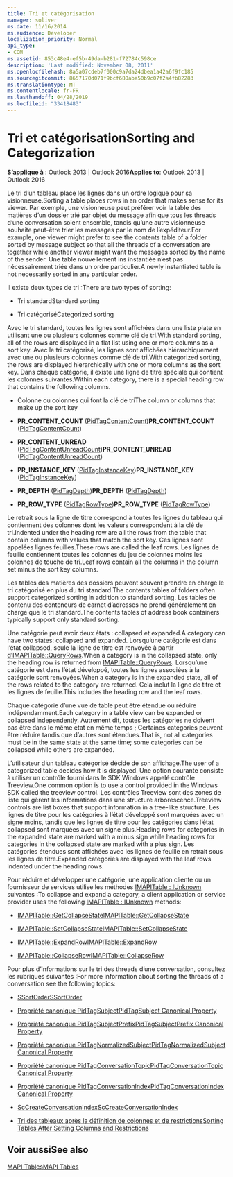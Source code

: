 ```yaml
---
title: Tri et catégorisation
manager: soliver
ms.date: 11/16/2014
ms.audience: Developer
localization_priority: Normal
api_type:
- COM
ms.assetid: 853c48e4-ef5b-49da-b281-f72784c598ce
description: 'Last modified: November 08, 2011'
ms.openlocfilehash: 8a5a07cdeb7f000c9a7da24dbea1a42a6f9fc185
ms.sourcegitcommit: 8657170d071f9bcf680aba50b9c07f2a4fb82283
ms.translationtype: MT
ms.contentlocale: fr-FR
ms.lasthandoff: 04/28/2019
ms.locfileid: "33418483"
---
```

# <a name="sorting-and-categorization"></a><span data-ttu-id="4d57e-103">Tri et catégorisation</span><span class="sxs-lookup"><span data-stu-id="4d57e-103">Sorting and Categorization</span></span>

 
  
<span data-ttu-id="4d57e-104">**S’applique à** : Outlook 2013 | Outlook 2016</span><span class="sxs-lookup"><span data-stu-id="4d57e-104">**Applies to**: Outlook 2013 | Outlook 2016</span></span> 
  
<span data-ttu-id="4d57e-105">Le tri d’un tableau place les lignes dans un ordre logique pour sa visionneuse.</span><span class="sxs-lookup"><span data-stu-id="4d57e-105">Sorting a table places rows in an order that makes sense for its viewer.</span></span> <span data-ttu-id="4d57e-106">Par exemple, une visionneuse peut préférer voir la table des matières d’un dossier trié par objet du message afin que tous les threads d’une conversation soient ensemble, tandis qu’une autre visionneuse souhaite peut-être trier les messages par le nom de l’expéditeur.</span><span class="sxs-lookup"><span data-stu-id="4d57e-106">For example, one viewer might prefer to see the contents table of a folder sorted by message subject so that all the threads of a conversation are together while another viewer might want the messages sorted by the name of the sender.</span></span> <span data-ttu-id="4d57e-107">Une table nouvellement ins instantiée n’est pas nécessairement triée dans un ordre particulier.</span><span class="sxs-lookup"><span data-stu-id="4d57e-107">A newly instantiated table is not necessarily sorted in any particular order.</span></span> 
  
<span data-ttu-id="4d57e-108">Il existe deux types de tri :</span><span class="sxs-lookup"><span data-stu-id="4d57e-108">There are two types of sorting:</span></span>
  
- <span data-ttu-id="4d57e-109">Tri standard</span><span class="sxs-lookup"><span data-stu-id="4d57e-109">Standard sorting</span></span>
    
- <span data-ttu-id="4d57e-110">Tri catégorisé</span><span class="sxs-lookup"><span data-stu-id="4d57e-110">Categorized sorting</span></span> 
    
<span data-ttu-id="4d57e-111">Avec le tri standard, toutes les lignes sont affichées dans une liste plate en utilisant une ou plusieurs colonnes comme clé de tri.</span><span class="sxs-lookup"><span data-stu-id="4d57e-111">With standard sorting, all of the rows are displayed in a flat list using one or more columns as a sort key.</span></span> <span data-ttu-id="4d57e-112">Avec le tri catégorisé, les lignes sont affichées hiérarchiquement avec une ou plusieurs colonnes comme clé de tri.</span><span class="sxs-lookup"><span data-stu-id="4d57e-112">With categorized sorting, the rows are displayed hierarchically with one or more columns as the sort key.</span></span> <span data-ttu-id="4d57e-113">Dans chaque catégorie, il existe une ligne de titre spéciale qui contient les colonnes suivantes.</span><span class="sxs-lookup"><span data-stu-id="4d57e-113">Within each category, there is a special heading row that contains the following columns.</span></span>
  
- <span data-ttu-id="4d57e-114">Colonne ou colonnes qui font la clé de tri</span><span class="sxs-lookup"><span data-stu-id="4d57e-114">The column or columns that make up the sort key</span></span>
    
- <span data-ttu-id="4d57e-115">**PR_CONTENT_COUNT** ([PidTagContentCount](pidtagcontentcount-canonical-property.md))</span><span class="sxs-lookup"><span data-stu-id="4d57e-115">**PR_CONTENT_COUNT** ([PidTagContentCount](pidtagcontentcount-canonical-property.md))</span></span>
    
- <span data-ttu-id="4d57e-116">**PR_CONTENT_UNREAD** ([PidTagContentUnreadCount](pidtagcontentunreadcount-canonical-property.md))</span><span class="sxs-lookup"><span data-stu-id="4d57e-116">**PR_CONTENT_UNREAD** ([PidTagContentUnreadCount](pidtagcontentunreadcount-canonical-property.md))</span></span>
    
- <span data-ttu-id="4d57e-117">**PR_INSTANCE_KEY** ([PidTagInstanceKey](pidtaginstancekey-canonical-property.md))</span><span class="sxs-lookup"><span data-stu-id="4d57e-117">**PR_INSTANCE_KEY** ([PidTagInstanceKey](pidtaginstancekey-canonical-property.md))</span></span>
    
- <span data-ttu-id="4d57e-118">**PR_DEPTH** ([PidTagDepth](pidtagdepth-canonical-property.md))</span><span class="sxs-lookup"><span data-stu-id="4d57e-118">**PR_DEPTH** ([PidTagDepth](pidtagdepth-canonical-property.md))</span></span>
    
- <span data-ttu-id="4d57e-119">**PR_ROW_TYPE** ([PidTagRowType](pidtagrowtype-canonical-property.md))</span><span class="sxs-lookup"><span data-stu-id="4d57e-119">**PR_ROW_TYPE** ([PidTagRowType](pidtagrowtype-canonical-property.md))</span></span> 
    
<span data-ttu-id="4d57e-120">Le retrait sous la ligne de titre correspond à toutes les lignes du tableau qui contiennent des colonnes dont les valeurs correspondent à la clé de tri.</span><span class="sxs-lookup"><span data-stu-id="4d57e-120">Indented under the heading row are all the rows from the table that contain columns with values that match the sort key.</span></span> <span data-ttu-id="4d57e-121">Ces lignes sont appelées lignes feuilles.</span><span class="sxs-lookup"><span data-stu-id="4d57e-121">These rows are called the leaf rows.</span></span> <span data-ttu-id="4d57e-122">Les lignes de feuille contiennent toutes les colonnes du jeu de colonnes moins les colonnes de touche de tri.</span><span class="sxs-lookup"><span data-stu-id="4d57e-122">Leaf rows contain all the columns in the column set minus the sort key columns.</span></span> 
  
<span data-ttu-id="4d57e-123">Les tables des matières des dossiers peuvent souvent prendre en charge le tri catégorisé en plus du tri standard.</span><span class="sxs-lookup"><span data-stu-id="4d57e-123">The contents tables of folders often support categorized sorting in addition to standard sorting.</span></span> <span data-ttu-id="4d57e-124">Les tables de contenu des conteneurs de carnet d’adresses ne prend généralement en charge que le tri standard.</span><span class="sxs-lookup"><span data-stu-id="4d57e-124">The contents tables of address book containers typically support only standard sorting.</span></span> 
  
<span data-ttu-id="4d57e-125">Une catégorie peut avoir deux états : collapsed et expanded.</span><span class="sxs-lookup"><span data-stu-id="4d57e-125">A category can have two states: collapsed and expanded.</span></span> <span data-ttu-id="4d57e-126">Lorsqu’une catégorie est dans l’état collapsed, seule la ligne de titre est renvoyée à partir [d’IMAPITable::QueryRows](imapitable-queryrows.md).</span><span class="sxs-lookup"><span data-stu-id="4d57e-126">When a category is in the collapsed state, only the heading row is returned from [IMAPITable::QueryRows](imapitable-queryrows.md).</span></span> <span data-ttu-id="4d57e-127">Lorsqu’une catégorie est dans l’état développé, toutes les lignes associées à la catégorie sont renvoyées.</span><span class="sxs-lookup"><span data-stu-id="4d57e-127">When a category is in the expanded state, all of the rows related to the category are returned.</span></span> <span data-ttu-id="4d57e-128">Cela inclut la ligne de titre et les lignes de feuille.</span><span class="sxs-lookup"><span data-stu-id="4d57e-128">This includes the heading row and the leaf rows.</span></span> 
  
<span data-ttu-id="4d57e-129">Chaque catégorie d’une vue de table peut être étendue ou réduire indépendamment.</span><span class="sxs-lookup"><span data-stu-id="4d57e-129">Each category in a table view can be expanded or collapsed independently.</span></span> <span data-ttu-id="4d57e-130">Autrement dit, toutes les catégories ne doivent pas être dans le même état en même temps ; Certaines catégories peuvent être réduire tandis que d’autres sont étendues.</span><span class="sxs-lookup"><span data-stu-id="4d57e-130">That is, not all categories must be in the same state at the same time; some categories can be collapsed while others are expanded.</span></span> 
  
<span data-ttu-id="4d57e-131">L’utilisateur d’un tableau catégorisé décide de son affichage.</span><span class="sxs-lookup"><span data-stu-id="4d57e-131">The user of a categorized table decides how it is displayed.</span></span> <span data-ttu-id="4d57e-132">Une option courante consiste à utiliser un contrôle fourni dans le SDK Windows appelé contrôle Treeview.</span><span class="sxs-lookup"><span data-stu-id="4d57e-132">One common option is to use a control provided in the Windows SDK called the treeview control.</span></span> <span data-ttu-id="4d57e-133">Les contrôles Treeview sont des zones de liste qui gèrent les informations dans une structure arborescence.</span><span class="sxs-lookup"><span data-stu-id="4d57e-133">Treeview controls are list boxes that support information in a tree-like structure.</span></span> <span data-ttu-id="4d57e-134">Les lignes de titre pour les catégories à l’état développé sont marquées avec un signe moins, tandis que les lignes de titre pour les catégories dans l’état collapsed sont marquées avec un signe plus.</span><span class="sxs-lookup"><span data-stu-id="4d57e-134">Heading rows for categories in the expanded state are marked with a minus sign while heading rows for categories in the collapsed state are marked with a plus sign.</span></span> <span data-ttu-id="4d57e-135">Les catégories étendues sont affichées avec les lignes de feuille en retrait sous les lignes de titre.</span><span class="sxs-lookup"><span data-stu-id="4d57e-135">Expanded categories are displayed with the leaf rows indented under the heading rows.</span></span> 
  
<span data-ttu-id="4d57e-136">Pour réduire et développer une catégorie, une application cliente ou un fournisseur de services utilise les méthodes [IMAPITable : IUnknown](imapitableiunknown.md) suivantes :</span><span class="sxs-lookup"><span data-stu-id="4d57e-136">To collapse and expand a category, a client application or service provider uses the following [IMAPITable : IUnknown](imapitableiunknown.md) methods:</span></span> 
  
- [<span data-ttu-id="4d57e-137">IMAPITable::GetCollapseState</span><span class="sxs-lookup"><span data-stu-id="4d57e-137">IMAPITable::GetCollapseState</span></span>](imapitable-getcollapsestate.md)
    
- [<span data-ttu-id="4d57e-138">IMAPITable::SetCollapseState</span><span class="sxs-lookup"><span data-stu-id="4d57e-138">IMAPITable::SetCollapseState</span></span>](imapitable-setcollapsestate.md)
    
- [<span data-ttu-id="4d57e-139">IMAPITable::ExpandRow</span><span class="sxs-lookup"><span data-stu-id="4d57e-139">IMAPITable::ExpandRow</span></span>](imapitable-expandrow.md)
    
- [<span data-ttu-id="4d57e-140">IMAPITable::CollapseRow</span><span class="sxs-lookup"><span data-stu-id="4d57e-140">IMAPITable::CollapseRow</span></span>](imapitable-collapserow.md)
    
<span data-ttu-id="4d57e-141">Pour plus d’informations sur le tri des threads d’une conversation, consultez les rubriques suivantes :</span><span class="sxs-lookup"><span data-stu-id="4d57e-141">For more information about sorting the threads of a conversation see the following topics:</span></span>
  
- [<span data-ttu-id="4d57e-142">SSortOrder</span><span class="sxs-lookup"><span data-stu-id="4d57e-142">SSortOrder</span></span>](ssortorder.md)
    
- [<span data-ttu-id="4d57e-143">Propriété canonique PidTagSubject</span><span class="sxs-lookup"><span data-stu-id="4d57e-143">PidTagSubject Canonical Property</span></span>](pidtagsubject-canonical-property.md)
    
- [<span data-ttu-id="4d57e-144">Propriété canonique PidTagSubjectPrefix</span><span class="sxs-lookup"><span data-stu-id="4d57e-144">PidTagSubjectPrefix Canonical Property</span></span>](pidtagsubjectprefix-canonical-property.md)
    
- [<span data-ttu-id="4d57e-145">Propriété canonique PidTagNormalizedSubject</span><span class="sxs-lookup"><span data-stu-id="4d57e-145">PidTagNormalizedSubject Canonical Property</span></span>](pidtagnormalizedsubject-canonical-property.md)
    
- [<span data-ttu-id="4d57e-146">Propriété canonique PidTagConversationTopic</span><span class="sxs-lookup"><span data-stu-id="4d57e-146">PidTagConversationTopic Canonical Property</span></span>](pidtagconversationtopic-canonical-property.md)
    
- [<span data-ttu-id="4d57e-147">Propriété canonique PidTagConversationIndex</span><span class="sxs-lookup"><span data-stu-id="4d57e-147">PidTagConversationIndex Canonical Property</span></span>](pidtagconversationindex-canonical-property.md)
    
- [<span data-ttu-id="4d57e-148">ScCreateConversationIndex</span><span class="sxs-lookup"><span data-stu-id="4d57e-148">ScCreateConversationIndex</span></span>](sccreateconversationindex.md)
    
- [<span data-ttu-id="4d57e-149">Tri des tableaux après la définition de colonnes et de restrictions</span><span class="sxs-lookup"><span data-stu-id="4d57e-149">Sorting Tables After Setting Columns and Restrictions</span></span>](sorting-tables-after-setting-columns-and-restrictions.md)
    
## <a name="see-also"></a><span data-ttu-id="4d57e-150">Voir aussi</span><span class="sxs-lookup"><span data-stu-id="4d57e-150">See also</span></span>



[<span data-ttu-id="4d57e-151">MAPI Tables</span><span class="sxs-lookup"><span data-stu-id="4d57e-151">MAPI Tables</span></span>](mapi-tables.md)


